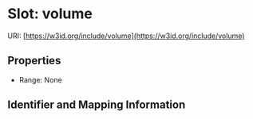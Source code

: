 # Slot: volume

URI: [https://w3id.org/include/volume](https://w3id.org/include/volume)



<!-- no inheritance hierarchy -->


## Properties

 * Range: None



## Identifier and Mapping Information





